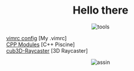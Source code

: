 <!DOCTYPE html>
<h1 align="center">Hello there</h1>
<p align="center">
<img src="https://i.ibb.co/qCPCpmn/tools.png" alt="tools" border="0">
</p>

[vimrc config](https://github.com/gde-alme/vimrc) [My .vimrc]  
[CPP Modules](https://github.com/gde-alme/CPP-modules) [C++ Piscine]  
[cub3D-Raycaster](https://github.com/gde-alme/cub3d-Raycaster) [3D Raycaster]

<p align="center">
<img src="https://i.ibb.co/YR2p9jP/assin.png" alt="assin" border="0">
</p>
